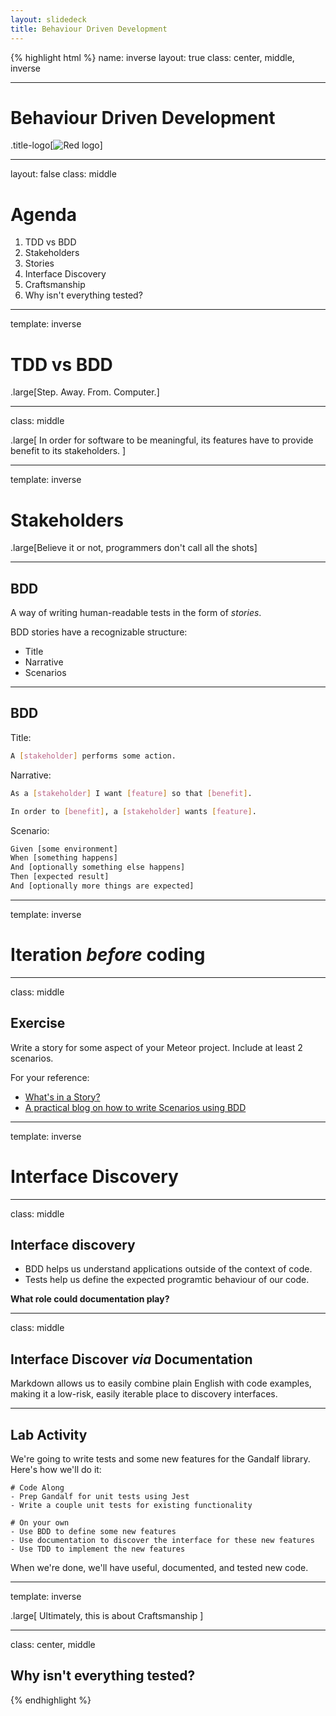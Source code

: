 ```yaml
---
layout: slidedeck
title: Behaviour Driven Development
---
```


{% highlight html %}
name: inverse
layout: true
class: center, middle, inverse

---

# Behaviour Driven Development

.title-logo[![Red logo](/public/img/red-logo-white.svg)]

---
layout: false
class: middle

# Agenda

1. TDD vs BDD
1. Stakeholders
1. Stories
1. Interface Discovery
1. Craftsmanship
1. Why isn't everything tested?
---
template: inverse

# TDD vs BDD
.large[Step. Away. From. Computer.]

---
class: middle

.large[
In order for software to be meaningful, its features have to provide benefit to its stakeholders.
]

---

template: inverse

# Stakeholders
.large[Believe it or not, programmers don't call all the shots]

---

## BDD

A way of writing human-readable tests in the form of _stories_.

BDD stories have a recognizable structure:

- Title
- Narrative
- Scenarios

---

## BDD

Title:
```sh
A [stakeholder] performs some action.
```

Narrative:
```sh
As a [stakeholder] I want [feature] so that [benefit].

In order to [benefit], a [stakeholder] wants [feature].
```

Scenario:
```sh
Given [some environment]
When [something happens]
And [optionally something else happens]
Then [expected result]
And [optionally more things are expected]
```

---
template: inverse

# Iteration _before_ coding
---
class: middle

## Exercise

Write a story for some aspect of your Meteor project. Include at least 2 scenarios.

For your reference:
- [What's in a Story?](https://dannorth.net/whats-in-a-story/)
- [A practical blog on how to write Scenarios using BDD](https://elabor8.com.au/a-practical-blog-on-how-to-write-scenarios-using-bdd/)

---
template: inverse

# Interface Discovery

---
class: middle

## Interface discovery

- BDD helps us understand applications outside of the context of code.
- Tests help us define the expected programtic behaviour of our code.

__What role could documentation play?__

---
class: middle

## Interface Discover _via_ Documentation

Markdown allows us to easily combine plain English with code examples,
making it a low-risk, easily iterable place to discovery interfaces.

---

## Lab Activity

We're going to write tests and some new features for the Gandalf library.
Here's how we'll do it:

```
# Code Along
- Prep Gandalf for unit tests using Jest
- Write a couple unit tests for existing functionality

# On your own
- Use BDD to define some new features
- Use documentation to discover the interface for these new features
- Use TDD to implement the new features
```

When we're done, we'll have useful, documented, and tested new code.

---

template: inverse

.large[
  Ultimately, this is about Craftsmanship
]

---
class: center, middle

## Why isn't everything tested?

{% endhighlight %}
